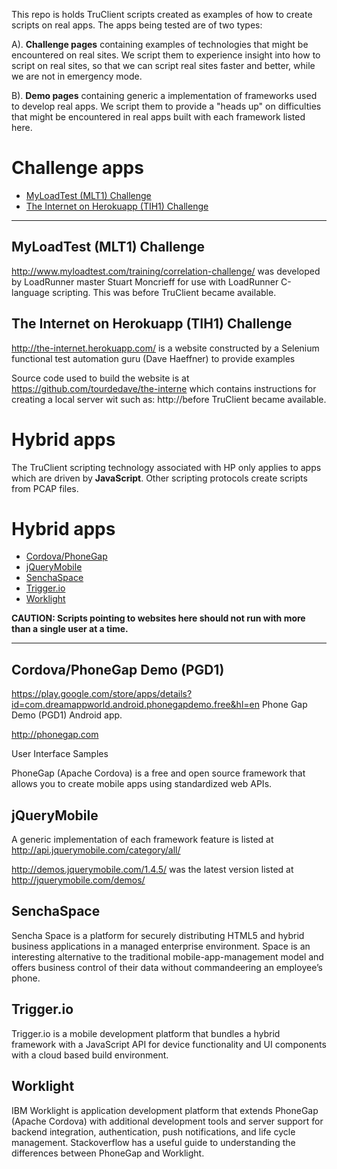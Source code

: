 This repo is holds TruClient scripts created as examples of how to create scripts on real apps.
The apps being tested are of two types:

A). **Challenge pages** containing examples of technologies that might be encountered on real sites.
We script them to experience insight into how to script on real sites,
so that we can script real sites faster and better, while we are not in emergency mode.

B). **Demo pages** containing generic a implementation of frameworks used to develop real apps.
We script them to provide a "heads up" on difficulties that might be encountered 
in real apps built with each framework listed here.


# <a name="ChallengeApps"></a> Challenge apps

* <a href="#CorrelationChallenge"> MyLoadTest (MLT1) Challenge</a>
* <a href="#TheInternet"> The Internet on Herokuapp (TIH1) Challenge</a>

<hr />

## <a name="CorrelationChallenge"></a> MyLoadTest (MLT1) Challenge
http://www.myloadtest.com/training/correlation-challenge/
was developed by LoadRunner master Stuart Moncrieff
for use with LoadRunner C-language scripting.
This was before TruClient became available.

## <a name="TheInternet"></a> The Internet on Herokuapp (TIH1) Challenge
http://the-internet.herokuapp.com/
is a website constructed by a Selenium functional test automation guru (Dave Haeffner) 
to provide examples

Source code used to build the website is at 
https://github.com/tourdedave/the-interne 
which contains instructions for creating a local server 
wit such as:
http://before TruClient became available.
# <a name="Hybridapps"></a> Hybrid apps


The TruClient scripting technology associated with HP only applies to apps which are driven by **JavaScript**.
Other scripting protocols create scripts from PCAP files. 

# <a name="Hybridapps"></a> Hybrid apps

* <a href="#Cordova"> Cordova/PhoneGap</a>
* <a href="#jQueryMobile"> jQueryMobile</a>
* <a href="#SenchaSpace"> SenchaSpace</a>
* <a href="#Trigger.io"> Trigger.io</a>
* <a href="#Worklight"> Worklight</a>
 

**CAUTION: Scripts pointing to websites here should not run with more than a single user at a time.**

<hr />

## <a name="Cordova"></a> Cordova/PhoneGap Demo (PGD1)

https://play.google.com/store/apps/details?id=com.dreamappworld.android.phonegapdemo.free&hl=en
Phone Gap Demo (PGD1) Android app.

http://phonegap.com 

User Interface Samples

PhoneGap (Apache Cordova) is a free and open source framework that allows you to create mobile apps using standardized web APIs.

## <a name="jQueryMobile"></a> jQueryMobile

A generic implementation of each framework feature is listed at  
http://api.jquerymobile.com/category/all/

http://demos.jquerymobile.com/1.4.5/
was the latest version listed at
http://jquerymobile.com/demos/

## <a name="SenchaSpace"></a> SenchaSpace

Sencha Space is a platform for securely distributing HTML5 and hybrid business applications in a managed enterprise environment. Space is an interesting alternative to the traditional mobile-app-management model and offers business control of their data without commandeering an employee’s phone.


## <a name="Trigger.io"></a> Trigger.io

Trigger.io is a mobile development platform that bundles a hybrid framework with a JavaScript API for device functionality and UI components with a cloud based build environment.


## <a name="Worklight"></a> Worklight
IBM Worklight is application development platform that extends PhoneGap (Apache Cordova) with additional development tools and server support for backend integration, authentication, push notifications, and life cycle management. Stackoverflow has a useful guide to understanding the differences between PhoneGap and Worklight.

